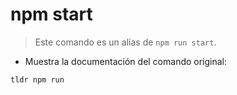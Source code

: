 # npm start

> Este comando es un alias de `npm run start`.

- Muestra la documentación del comando original:

`tldr npm run`
